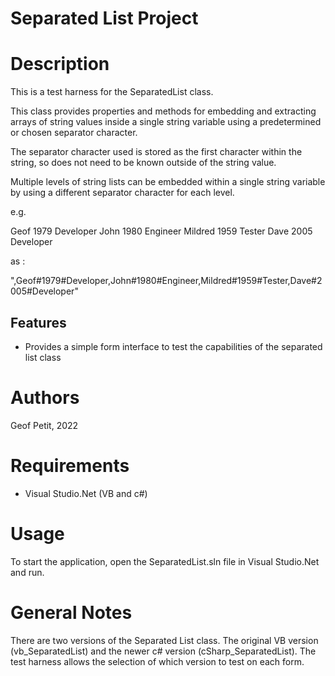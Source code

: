 Separated List Project
======================

Description
===========

This is a test harness for the SeparatedList class.

This class provides properties and methods for embedding and extracting arrays of string values inside a single string variable using a predetermined or chosen separator character.

The separator character used is stored as the first character within the string, so does not need to be known outside of the string value.

Multiple levels of string lists can be embedded within a single string variable by using a different separator character for each level.

e.g.

Geof
    1979
    Developer
John
    1980
    Engineer
Mildred
    1959
    Tester
Dave
    2005
    Developer

as :

",Geof#1979#Developer,John#1980#Engineer,Mildred#1959#Tester,Dave#2005#Developer"

Features
--------

* Provides a simple form interface to test the capabilities of the separated list class

Authors
=======

Geof Petit, 2022

Requirements
============

* Visual Studio.Net (VB and c#)

Usage
=====

To start the application, open the SeparatedList.sln file in Visual Studio.Net and run.

General Notes
=============

There are two versions of the Separated List class. The original VB version (vb_SeparatedList) and the newer c# version (cSharp_SeparatedList). The test harness allows the selection of which version to test on each form.